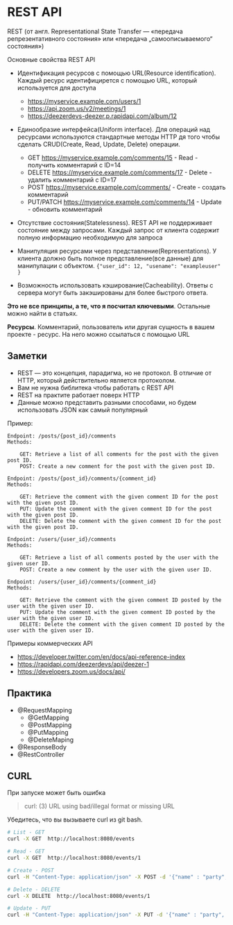 REST API
========

REST (от англ. Representational State Transfer — «передача репрезентативного состояния» или «передача „самоописываемого“ состояния»)

Основные свойства REST API

- Идентификация ресурсов с помощью URL(Resource identification). Каждый ресурс идентифицирется с помощью URL, который используется для доступа
    - https://myservice.example.com/users/1
    - https://api.zoom.us/v2/meetings/1
    - https://deezerdevs-deezer.p.rapidapi.com/album/12

- Единообразие интерфейса(Uniform interface). Для операций над ресурсами используются стандартные методы HTTP дя того чтобы сделать CRUD(Create, Read, Update, Delete) операции.
    - GET https://myservice.example.com/comments/15 - Read - получить комментарий с ID=14
    - DELETE https://myservice.example.com/comments/17 - Delete - удалить комментарий с ID=17
    - POST https://myservice.example.com/comments/ - Create - создать комментарий
    - PUT/PATCH https://myservice.example.com/comments/14 - Update - обновить комментарий
- Отсутствие состояния(Statelessness). REST API не поддерживает состояние между запросами. Каждый запрос от клиента содержит полную информацию необходимую для запроса

- Манипуляция ресурсами через представление(Representations). У клиента должно быть полное представление(все данные) для манипулации с объектом. ```{"user_id": 12, "usename": "exampleuser" }```
- Возможность использовать кэширование(Cacheability). Ответы с сервера могут быть закэшированы для более быстрого ответа.

**Это не все принципы, а те, что я посчитал ключевыми**. Остальные можно найти в статьях.

**Ресурсы**. Комментарий, пользователь или другая сущность в вашем проекте - ресурс. На него можно ссылаться с помощью URL 

## Заметки

- REST — это концепция, парадигма, но не протокол. В отличие от HTTP, который действительно является протоколом.
- Вам не нужна библитека чтобы работать с REST API
- REST на практите работает поверх HTTP
- Данные можно представить разными способами, но будем использовать JSON как самый популярный

Пример:

```
Endpoint: /posts/{post_id}/comments
Methods:

    GET: Retrieve a list of all comments for the post with the given post ID.
    POST: Create a new comment for the post with the given post ID.

Endpoint: /posts/{post_id}/comments/{comment_id}
Methods:

    GET: Retrieve the comment with the given comment ID for the post with the given post ID.
    PUT: Update the comment with the given comment ID for the post with the given post ID.
    DELETE: Delete the comment with the given comment ID for the post with the given post ID.

Endpoint: /users/{user_id}/comments
Methods:

    GET: Retrieve a list of all comments posted by the user with the given user ID.
    POST: Create a new comment by the user with the given user ID.

Endpoint: /users/{user_id}/comments/{comment_id}
Methods:

    GET: Retrieve the comment with the given comment ID posted by the user with the given user ID.
    PUT: Update the comment with the given comment ID posted by the user with the given user ID.
    DELETE: Delete the comment with the given comment ID posted by the user with the given user ID.
```

Примеры коммерческих API

- https://developer.twitter.com/en/docs/api-reference-index
- https://rapidapi.com/deezerdevs/api/deezer-1
- https://developers.zoom.us/docs/api/

## Практика

- @RequestMapping
    - @GetMapping
    - @PostMapping
    - @PutMapping
    - @DeleteMaping
- @ResponseBody
- @RestController


## CURL

При запуске может быть ошибка

>curl: (3) URL using bad/illegal format or missing URL

Убедитесь, что вы вызываете curl из git bash.

```sh
# List - GET
curl -X GET  http://localhost:8080/events

# Read - GET
curl -X GET  http://localhost:8080/events/1

# Create - POST
curl -H "Content-Type: application/json" -X POST -d '{"name" : "party", "city": "BAr" }' http://localhost:8080/events

# Delete - DELETE
curl -X DELETE  http://localhost:8080/events/1

# Update - PUT
curl -H "Content-Type: application/json" -X PUT -d '{"name" : "party", "city": "BAr" }' http://localhost:8080/events/1
```

